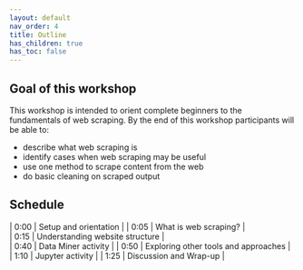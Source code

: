 ```yaml
---
layout: default
nav_order: 4
title: Outline
has_children: true
has_toc: false
---
```

## Goal of this workshop

This workshop is intended to orient complete beginners to the fundamentals of web scraping. By the end of this workshop participants will be able to:

- describe what web scraping is
- identify cases when web scraping may be useful
- use one method to scrape content from the web
- do basic cleaning on scraped output

## Schedule

| 0:00 | Setup and orientation |
| 0:05  | What is web scraping? |  
| 0:15  | Understanding website structure |  
| 0:40 | Data Miner activity |
| 0:50  | Exploring other tools and approaches |  
| 1:10 | Jupyter activity |
| 1:25 | Discussion and Wrap-up |   
